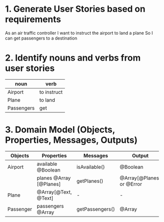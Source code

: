 # 1. Generate User Stories based on requirements

As an air traffic controller
I want to instruct the airport to land a plane
So I can get passengers to a destination


# 2. Identify nouns and verbs from user stories

| noun       | verb        |
| ---------- | ----------- |
| Airport    | to instruct |
| Plane      | to land     |
| Passengers | get         |


# 3. Domain Model (Objects, Properties, Messages, Outputs)

| Objects   | Properties              | Messages        | Output                    |
| --------- | ----------------------- | --------------- | ------------------------- |
| Airport   | available @Boolean      | isAvailable()   | @Boolean                  |
|           | planes @Array [@Planes] | getPlanes()     | @Array[@Planes] or @Error |
| Plane     | @Array[@Text, @Text]    | -               | -                         |
| Passenger | passengers @Array       | getPassengers() | @Array                    |
